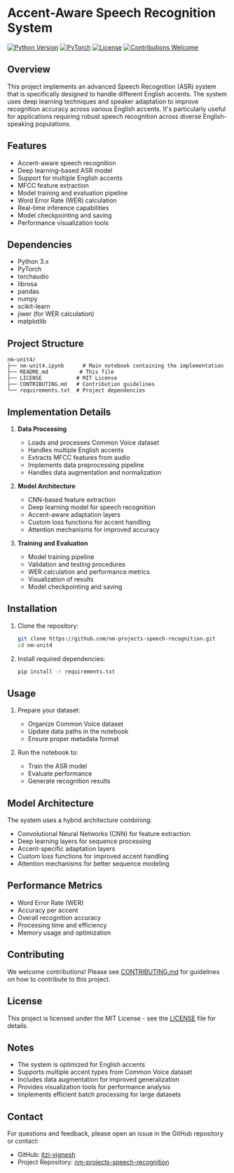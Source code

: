 # Accent-Aware Speech Recognition System

[![Python Version](https://img.shields.io/badge/python-3.x-blue.svg)](https://www.python.org/)
[![PyTorch](https://img.shields.io/badge/PyTorch-2.x-orange.svg)](https://pytorch.org/)
[![License](https://img.shields.io/badge/license-MIT-green.svg)](LICENSE)
[![Contributions Welcome](https://img.shields.io/badge/contributions-welcome-brightgreen.svg?style=flat)](CONTRIBUTING.md)

## Overview
This project implements an advanced Speech Recognition (ASR) system that is specifically designed to handle different English accents. The system uses deep learning techniques and speaker adaptation to improve recognition accuracy across various English accents. It's particularly useful for applications requiring robust speech recognition across diverse English-speaking populations.

## Features
- Accent-aware speech recognition
- Deep learning-based ASR model
- Support for multiple English accents
- MFCC feature extraction
- Model training and evaluation pipeline
- Word Error Rate (WER) calculation
- Real-time inference capabilities
- Model checkpointing and saving
- Performance visualization tools

## Dependencies
- Python 3.x
- PyTorch
- torchaudio
- librosa
- pandas
- numpy
- scikit-learn
- jiwer (for WER calculation)
- matplotlib

## Project Structure
```
nm-unit4/
├── nm-unit4.ipynb      # Main notebook containing the implementation
├── README.md          # This file
├── LICENSE           # MIT License
├── CONTRIBUTING.md   # Contribution guidelines
└── requirements.txt  # Project dependencies
```

## Implementation Details
1. **Data Processing**
   - Loads and processes Common Voice dataset
   - Handles multiple English accents
   - Extracts MFCC features from audio
   - Implements data preprocessing pipeline
   - Handles data augmentation and normalization

2. **Model Architecture**
   - CNN-based feature extraction
   - Deep learning model for speech recognition
   - Accent-aware adaptation layers
   - Custom loss functions for accent handling
   - Attention mechanisms for improved accuracy

3. **Training and Evaluation**
   - Model training pipeline
   - Validation and testing procedures
   - WER calculation and performance metrics
   - Visualization of results
   - Model checkpointing and saving

## Installation
1. Clone the repository:
   ```bash
   git clone https://github.com/nm-projects-speech-recognition.git
   cd nm-unit4
   ```

2. Install required dependencies:
   ```bash
   pip install -r requirements.txt
   ```

## Usage
1. Prepare your dataset:
   - Organize Common Voice dataset
   - Update data paths in the notebook
   - Ensure proper metadata format

2. Run the notebook to:
   - Train the ASR model
   - Evaluate performance
   - Generate recognition results

## Model Architecture
The system uses a hybrid architecture combining:
- Convolutional Neural Networks (CNN) for feature extraction
- Deep learning layers for sequence processing
- Accent-specific adaptation layers
- Custom loss functions for improved accent handling
- Attention mechanisms for better sequence modeling

## Performance Metrics
- Word Error Rate (WER)
- Accuracy per accent
- Overall recognition accuracy
- Processing time and efficiency
- Memory usage and optimization

## Contributing
We welcome contributions! Please see [CONTRIBUTING.md](CONTRIBUTING.md) for guidelines on how to contribute to this project.

## License
This project is licensed under the MIT License - see the [LICENSE](LICENSE) file for details.

## Notes
- The system is optimized for English accents
- Supports multiple accent types from Common Voice dataset
- Includes data augmentation for improved generalization
- Provides visualization tools for performance analysis
- Implements efficient batch processing for large datasets



## Contact
For questions and feedback, please open an issue in the GitHub repository or contact:
- GitHub: [itzi-vignesh](https://github.com/itzi-vignesh)
- Project Repository: [nm-projects-speech-recognition](https://github.com/itzi-vignesh/nm-projects-speech-recognition)